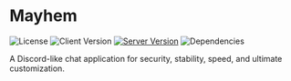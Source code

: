 # Mayhem

![License](https://img.shields.io/github/license/RedstoneWizard08/mayhem?style=for-the-badge)
![Client Version](https://img.shields.io/github/package-json/v/RedstoneWizard08/mayhem?filename=client%2Fpackage.json&label=Client&style=for-the-badge)
[![Server Version](https://img.shields.io/crates/v/mayhem?style=for-the-badge)](https://crates.io/crates/mayhem)
![Dependencies](https://img.shields.io/librariesio/github/RedstoneWizard08/mayhem?style=for-the-badge)

A Discord-like chat application for security, stability, speed, and ultimate customization.
